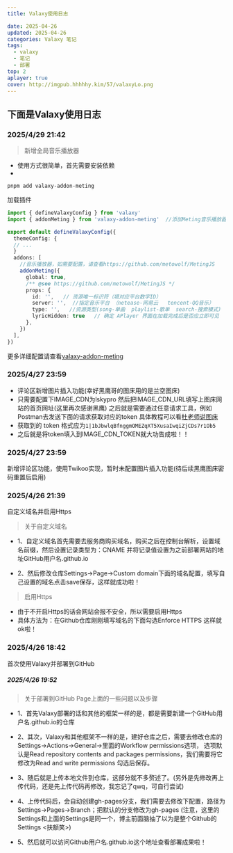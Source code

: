 ```yaml
---
title: Valaxy使用日志

date: 2025-04-26
updated: 2025-04-26
categories: Valaxy 笔记
tags:
  - valaxy
  - 笔记
  - 部署
top: 2
aplayer: true
cover: http://imgpub.hhhhhy.kim/57/valaxyLo.png
---
```


## 下面是Valaxy使用日志

### 2025/4/29 21:42
  > 新增全局音乐播放器
  - 使用方式很简单，首先需要安装依赖
  - 
  ```shell
  pnpm add valaxy-addon-meting
  ``` 

  加载插件

```typescript [valaxy.config.ts]
import { defineValaxyConfig } from 'valaxy'
import { addonMeting } from 'valaxy-addon-meting'  //添加Meting音乐播放器

export default defineValaxyConfig({
  themeConfig: {
  // ...
  }
  addons: [
    //音乐播放器，如需要配置，请查看https://github.com/metowolf/MetingJS
    addonMeting({
      global: true,
      /** @see https://github.com/metowolf/MetingJS */
      props: {
        id: '',   // 资源唯一标识符（填对应平台数字ID）
        server: '',  //指定音乐平台 （netease-网易云   tencent-QQ音乐）
        type: '',   //资源类型(song-单曲  playlist-歌单  search-搜索模式)
        lyricHidden: true   // 确定 APlayer 界面在加载完成后是否应立即可见
      },
    })
  ],
})
```

更多详细配置请查看[valaxy-addon-meting](https://github.com/YunYouJun/valaxy/tree/main/packages/valaxy-addon-meting)


### 2025/4/27 23:59
  - 评论区新增图片插入功能(幸好黑鹰哥的图床用的是兰空图床)
  - 只需要配置下<span class="color-blue">IMAGE_CDN</span>为<span class="color-blue">lskypro</span>
    然后把<span class="color-blue">IMAGE_CDN_URL</span>填写上图床网站的首页网址(这里再次感谢黑鹰)
    之后就是需要通过任意请求工具，例如Postman去发送下面的请求获取对应的token
    具体教程可以看[杜老师说图床](https://dusays.com/454/)
  - 获取到的 token 格式应为<span class="color-blue">`1|1bJbwlqBfnggmOMEZqXT5XusaIwqiZjCDs7r1Ob5`</span>
  - 之后就是将token填入到<span class="color-blue">IMAGE_CDN_TOKEN</span>就大功告成啦！！


### 2025/4/27 23:59
  新增评论区功能，使用Twikoo实现，暂时未配置图片插入功能(待后续黑鹰图床密码重置后启用)

### 2025/4/26 21:39
自定义域名并启用Https
  >关于自定义域名
  - 1、自定义域名首先需要去服务商购买域名，购买之后在控制台解析，设置域名前缀，然后设置记录类型为：<span class="text-[#ff4757]">CNAME</span>
    并将记录值设置为之前部署网站的地址<span class="text-[rgba(47_60_160)]">GitHub用户名.github.io</span>

  - 2、然后修改仓库Settings->Page->Custom domain下面的域名配置，填写自己设置的域名点击save保存，这样就成功啦！

  >启用Https
   - 由于不开启Https的话会网站会报不安全，所以需要启用Https
   - 具体方法为：在Github仓库刚刚填写域名的下面勾选Enforce HTTPS 这样就ok啦！

### 2025/4/26 18:42
首次使用Valaxy并部署到GitHub
##### 2025/4/26 19:52
  >关于部署到GitHub Page上面的一些问题以及步骤
  - 1、首先Valaxy部署的话和其他的框架一样的是，都是需要新建一个GitHub用户名.github.io的仓库

  - 2、其次，Valaxy和其他框架不一样的是，建好仓库之后，需要去修改仓库的Settings->Actions->General->里面的Workflow permissions选项，
    选项默认是<span class="text-[#ff4757]">Read repository contents and packages permissions</span>，我们需要将它修改为<span class="text-[rgba(47_60_160)]">Read and write permissions</span> 勾选后保存。

  - 3、随后就是上传本地文件到仓库，这部分就不多赘述了。(另外是先修改再上传代码，还是先上传代码再修改，我忘记了qwq，可自行尝试)

  - 4、上传代码后，会自动创建gh-pages分支，我们需要去修改下配置，路径为Settings->Pages->Branch；把默认的分支修改为gh-pages
    (注意，这里的Settings和上面的Settings是同一个，博主前面脑抽了以为是整个Github的Settings <扶额笑>)

  - 5、然后就可以访问Github用户名.github.io这个地址查看部署成果啦！





